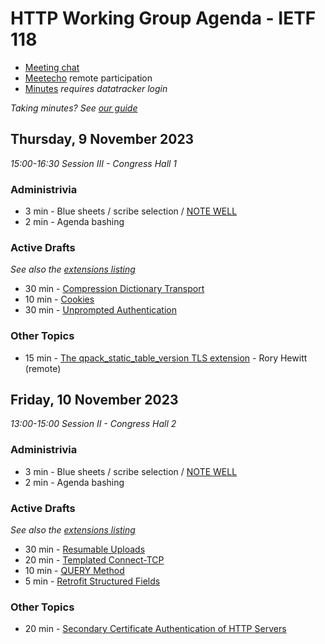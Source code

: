# HTTP Working Group Agenda - IETF 118

* [Meeting chat](https://zulip.ietf.org/#narrow/stream/httpbis)
* [Meetecho]() remote participation
* [Minutes](https://notes.ietf.org/notes-ietf-118-httpbis) _requires datatracker login_

*Taking minutes? See [our guide](https://github.com/httpwg/wiki/wiki/TakingMinutes)*


## Thursday, 9 November 2023

_15:00-16:30 Session III - Congress Hall 1_


### Administrivia

*  3 min - Blue sheets / scribe selection / [NOTE WELL](https://www.ietf.org/about/note-well/)
*  2 min - Agenda bashing

### Active Drafts

_See also the [extensions listing](https://httpwg.org/http-extensions/)_

* 30 min - [Compression Dictionary Transport](https://datatracker.ietf.org/doc/draft-ietf-httpbis-compression-dictionary)
* 10 min - [Cookies](https://datatracker.ietf.org/doc/draft-ietf-httpbis-rfc6265bis)
* 30 min - [Unprompted Authentication](https://datatracker.ietf.org/doc/draft-ietf-httpbis-unprompted-auth)

### Other Topics

* 15 min - [The qpack_static_table_version TLS extension](https://datatracker.ietf.org/doc/draft-hewitt-ietf-qpack-static-table-version/) - Rory Hewitt (remote)


## Friday, 10 November 2023

_13:00-15:00 Session II - Congress Hall 2_

### Administrivia

*  3 min - Blue sheets / scribe selection / [NOTE WELL](https://www.ietf.org/about/note-well/)
*  2 min - Agenda bashing


### Active Drafts

_See also the [extensions listing](https://httpwg.org/http-extensions/)_

* 30 min - [Resumable Uploads](https://datatracker.ietf.org/doc/draft-ietf-httpbis-resumable-upload)
* 20 min - [Templated Connect-TCP](https://datatracker.ietf.org/doc/draft-ietf-httpbis-connect-tcp)
* 10 min - [QUERY Method](https://datatracker.ietf.org/doc/draft-ietf-httpbis-safe-method-w-body)
* 5 min - [Retrofit Structured Fields](https://datatracker.ietf.org/doc/draft-ietf-httpbis-retrofit)


### Other Topics

*  20 min - [Secondary Certificate Authentication of HTTP Servers ](https://datatracker.ietf.org/doc/draft-egorbaty-httpbis-secondary-server-certs/)

